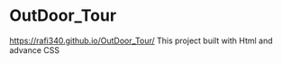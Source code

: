 # OutDoor_Tour
https://rafi340.github.io/OutDoor_Tour/
This project built with Html and advance CSS
